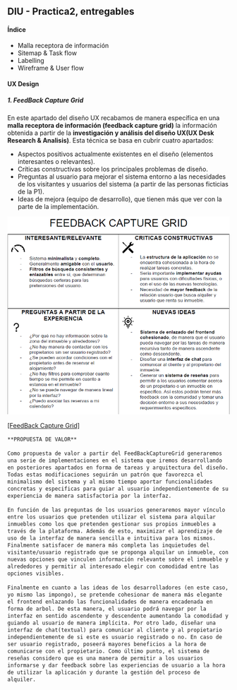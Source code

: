 ## DIU - Practica2, entregables

#### Índice
- Malla receptora de información
- Sitemap & Task flow
- Labelling
- Wireframe & User flow

#### UX Design
##### 1. FeedBack Capture Grid

  En este apartado del diseño UX recabamos de manera específica en una **malla receptora de información (feedback capture grid)** la información obtenida a partir de la **investigación y análisis del diseño UX(UX Desk Research & Analisis)**. Esta técnica se basa en cubrir cuatro apartados:

  - Aspectos positivos actualmente existentes en el diseño (elementos interesantes o relevantes).
  - Críticas constructivas sobre los principales problemas de diseño.
  - Preguntas al usuario para mejorar el sistema entorno a las necesidades de los visitantes y usuarios del sistema (a partir de las personas ficticias de la P1).
  - Ideas de mejora (equipo de desarrollo), que tienen más que ver con la parte de la implementación.

  ![Método UX](Herramientas/FeedBackCaptureGrid.png)

  [[FeedBack Capture Grid]](FeedBackCaptureGrid.pdf)

    **PROPUESTA DE VALOR**

    Como propuesta de valor a partir del FeedBackCaptureGrid generaremos una serie de implementaciones en el sistema que iremos desarrollando en posteriores apartados en forma de tareas y arquitectura del diseño. Todas estas modificaciones seguirán un patrón que favorezca el minimalismo del sistema y al mismo tiempo aportar funcionalidades concretas y especificas para guiar al usuario independientemente de su experiencia de manera satisfactoria por la interfaz.

    En función de las preguntas de los usuarios generaremos mayor vínculo entre los usuarios que pretenden utilizar el sistema para alquilar inmuebles como los que pretenden gestionar sus propios inmuebles a través de la plataforma. Además de esto, maximizar el aprendizaje de uso de la interfaz de manera sencilla e intuitiva para los mismos. Finalmente satisfacer de manera más completa las inquietudes del visitante/usuario registrado que se proponga alquilar un inmueble, con nuevas opciones que vinculen información relevante sobre el inmueble y alrededores y permitir al interesado elegir con comodidad entre las opciones visibles.

    Finalmente en cuanto a las ideas de los desarrolladores (en este caso, yo mismo las impongo), se pretende cohesionar de manera más elegante el frontend enlazando las funcionalidades de manera encadenada en forma de arbol. De esta manera, el usuario podrá navegar por la interfaz en sentido ascendente y descendente aumentando la comodidad y guiando al usuario de manera implícita. Por otro lado, diseñar una interfaz de chat(textual) para comunicar al cliente y al propietario independientemente de si este es usuario registrado o no. En caso de ser usuario registrado, poseerá mayores beneficios a la hora de comunicarse con el propietario. Como último punto, el sistema de reseñas considero que es una manera de permitir a los usuarios informarse y dar feedback sobre las experiencias de usuario a la hora de utilizar la aplicación y durante la gestión del proceso de alquiler.
